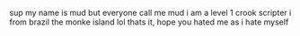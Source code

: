 sup my name is mud but everyone call me mud
i am a level 1 crook scripter 
i from brazil the monke island lol
thats it, hope you hated me as i hate myself
